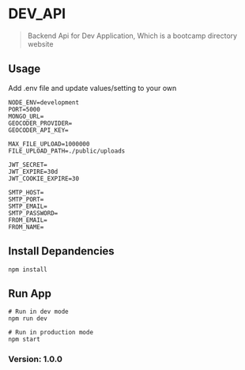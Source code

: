 # DEV_API

> Backend Api for Dev Application, Which is a bootcamp directory website

## Usage

Add .env file and update values/setting to your own

```
NODE_ENV=development
PORT=5000
MONGO_URL=
GEOCODER_PROVIDER=
GEOCODER_API_KEY=

MAX_FILE_UPLOAD=1000000
FILE_UPLOAD_PATH=./public/uploads

JWT_SECRET=
JWT_EXPIRE=30d
JWT_COOKIE_EXPIRE=30

SMTP_HOST=
SMTP_PORT=
SMTP_EMAIL=
SMTP_PASSWORD=
FROM_EMAIL=
FROM_NAME=
```

## Install Depandencies

```
npm install
```

## Run App

```
# Run in dev mode
npm run dev

# Run in production mode
npm start
```

### Version: 1.0.0

